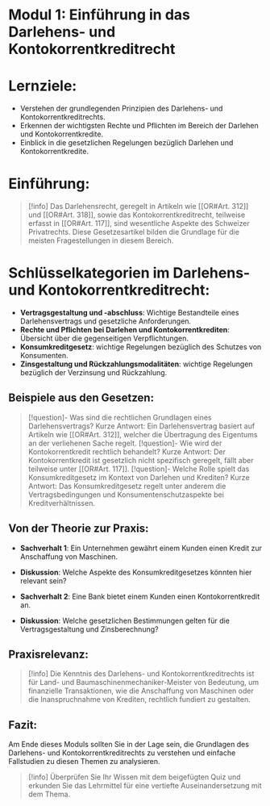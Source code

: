 # Modul 1: Einführung in das Darlehens- und Kontokorrentkreditrecht

# Lernziele:
- Verstehen der grundlegenden Prinzipien des Darlehens- und Kontokorrentkreditrechts.
- Erkennen der wichtigsten Rechte und Pflichten im Bereich der Darlehen und Kontokorrentkredite.
- Einblick in die gesetzlichen Regelungen bezüglich Darlehen und Kontokorrentkredite.

# Einführung:
>[!info] 
>Das Darlehensrecht, geregelt in Artikeln wie [[OR#Art. 312]] und [[OR#Art. 318]], sowie das Kontokorrentkreditrecht, teilweise erfasst in [[OR#Art. 117]], sind wesentliche Aspekte des Schweizer Privatrechts. Diese Gesetzesartikel bilden die Grundlage für die meisten Fragestellungen in diesem Bereich.

# Schlüsselkategorien im Darlehens- und Kontokorrentkreditrecht:
- **Vertragsgestaltung und -abschluss**: Wichtige Bestandteile eines Darlehensvertrags und gesetzliche Anforderungen.
- **Rechte und Pflichten bei Darlehen und Kontokorrentkrediten**: Übersicht über die gegenseitigen Verpflichtungen.
- **Konsumkreditgesetz**: wichtige Regelungen bezüglich des Schutzes von Konsumenten.
- **Zinsgestaltung und Rückzahlungsmodalitäten**: wichtige Regelungen bezüglich der Verzinsung und Rückzahlung.

## Beispiele aus den Gesetzen:
>[!question]- Was sind die rechtlichen Grundlagen eines Darlehensvertrags?
>Kurze Antwort: Ein Darlehensvertrag basiert auf Artikeln wie [[OR#Art. 312]], welcher die Übertragung des Eigentums an der verliehenen Sache regelt.
>[!question]- Wie wird der Kontokorrentkredit rechtlich behandelt?
>Kurze Antwort: Der Kontokorrentkredit ist gesetzlich nicht spezifisch geregelt, fällt aber teilweise unter [[OR#Art. 117]].
>[!question]- Welche Rolle spielt das Konsumkreditgesetz im Kontext von Darlehen und Krediten?
>Kurze Antwort: Das Konsumkreditgesetz regelt unter anderem die Vertragsbedingungen und Konsumentenschutzaspekte bei Kreditverhältnissen.

## Von der Theorie zur Praxis:
- **Sachverhalt 1**: Ein Unternehmen gewährt einem Kunden einen Kredit zur Anschaffung von Maschinen.
- **Diskussion**: Welche Aspekte des Konsumkreditgesetzes könnten hier relevant sein?

- **Sachverhalt 2**: Eine Bank bietet einem Kunden einen Kontokorrentkredit an.
- **Diskussion**: Welche gesetzlichen Bestimmungen gelten für die Vertragsgestaltung und Zinsberechnung?

## Praxisrelevanz:
>[!info] 
>Die Kenntnis des Darlehens- und Kontokorrentkreditrechts ist für Land- und Baumaschinenmechaniker-Meister von Bedeutung, um finanzielle Transaktionen, wie die Anschaffung von Maschinen oder die Inanspruchnahme von Krediten, rechtlich fundiert zu gestalten.

## Fazit:
Am Ende dieses Moduls sollten Sie in der Lage sein, die Grundlagen des Darlehens- und Kontokorrentkreditrechts zu verstehen und einfache Fallstudien zu diesen Themen zu analysieren.
>[!info] 
>Überprüfen Sie Ihr Wissen mit dem beigefügten Quiz und erkunden Sie das Lehrmittel für eine vertiefte Auseinandersetzung mit dem Thema.